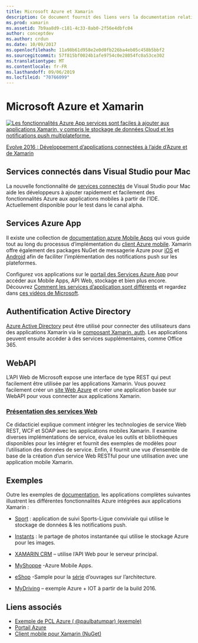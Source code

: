 ```yaml
---
title: Microsoft Azure et Xamarin
description: Ce document fournit des liens vers la documentation relative à Services connectés dans Visual Studio pour Mac, Azure Mobile Apps, Active Directory Authentication et WebAPI.
ms.prod: xamarin
ms.assetid: 7b9aa8d9-c181-4c33-8ab0-2f56e4dbfc04
author: conceptdev
ms.author: crdun
ms.date: 10/09/2017
ms.openlocfilehash: 11a98b61d958e2e0d0fb226ba4eb05c458b5bbf2
ms.sourcegitcommit: 57f815bf0024b1afe9754c0e28054fc0a53ce302
ms.translationtype: MT
ms.contentlocale: fr-FR
ms.lasthandoff: 09/06/2019
ms.locfileid: "70766099"
---
```

# <a name="microsoft-azure-and-xamarin"></a>Microsoft Azure et Xamarin

[![](images/evolve-mikej-azure-sml.png "Les fonctionnalités Azure App services sont faciles à ajouter aux applications Xamarin, y compris le stockage de données Cloud et les notifications push multiplateforme.")](https://evolve.xamarin.com/session/56ec886fde91c6253c277bc6)

[Evolve 2016 : Développement d’applications connectées à l’aide d’Azure et de Xamarin](https://evolve.xamarin.com/session/56ec886fde91c6253c277bc6)

## <a name="connected-services-in-visual-studio-for-mac"></a>Services connectés dans Visual Studio pour Mac

La nouvelle fonctionnalité de [services connectés](connected-services.md) de Visual Studio pour Mac aide les développeurs à ajouter rapidement et facilement des fonctionnalités Azure aux applications mobiles à partir de l’IDE. Actuellement disponible pour le test dans le canal alpha.

## <a name="azure-app-services"></a>Services Azure App

Il existe une collection de [documentation azure Mobile Apps](~/cross-platform/data-cloud/mobile-apps.md) qui vous guide tout au long du processus d’implémentation du [client Azure mobile](https://www.nuget.org/packages/Microsoft.Azure.Mobile.Client/).
Xamarin offre également des packages NuGet de messagerie Azure pour [iOS](https://www.nuget.org/packages/Xamarin.Azure.NotificationHubs.iOS/) et [Android](https://www.nuget.org/packages/Xamarin.Azure.NotificationHubs.Android/) afin de faciliter l’implémentation des notifications push sur les plateformes.

Configurez vos applications sur le [portail des Services Azure App](https://portal.azure.com/) pour accéder aux Mobile Apps, API Web, stockage et bien plus encore. Découvrez [Comment les services d’application sont différents](https://azure.microsoft.com/updates/whats-new-with-azure-app-service/) et regardez dans [ces vidéos de Microsoft](https://azure.microsoft.com/campaigns/azure-march-announcement/).

## <a name="active-directory-authentication"></a>Authentification Active Directory

[Azure Active Directory](~/cross-platform/data-cloud/active-directory/index.md) peut être utilisé pour connecter des utilisateurs dans des applications Xamarin via le [composant Xamarin. auth](https://www.nuget.org/packages/Xamarin.Auth/).
Les applications peuvent ensuite accéder à des services supplémentaires, comme Office 365.

## <a name="webapi"></a>WebAPI

L’API Web de Microsoft expose une interface de type REST qui peut facilement être utilisée par les applications Xamarin.
Vous pouvez facilement créer un [site Web Azure](https://trywebsites.azurewebsites.net/) et créer une application basée sur WebAPI pour vous connecter aux applications Xamarin.

### <a name="introduction-to-web-servicescross-platformdata-cloudweb-servicesindexmd"></a>[Présentation des services Web](~/cross-platform/data-cloud/web-services/index.md)

Ce didacticiel explique comment intégrer les technologies de service Web REST, WCF et SOAP avec les applications mobiles Xamarin. Il examine diverses implémentations de service, évalue les outils et bibliothèques disponibles pour les intégrer et fournit des exemples de modèles pour l’utilisation des données de service. Enfin, il fournit une vue d’ensemble de base de la création d’un service Web RESTful pour une utilisation avec une application mobile Xamarin.

## <a name="samples"></a>Exemples

Outre les exemples de [documentation](https://github.com/xamarin/mobile-samples/tree/master/Azure), les applications complètes suivantes illustrent les différentes fonctionnalités Azure intégrées aux applications Xamarin :

- [Sport](https://github.com/xamarin/Sport) : application de suivi Sports-Ligue conviviale qui utilise le stockage de données & les notifications push.
- [Instants](https://github.com/pierceboggan/Moments) : le partage de photos instantanée qui utilise le stockage Azure pour les images.
- [XAMARIN CRM](https://github.com/xamarin/app-crm) – utilise l’API Web pour le serveur principal.
- [MyShoppe](https://github.com/jamesmontemagno/MyShoppe) -Azure Mobile Apps.

- [eShop](https://github.com/dotnet-architecture/eShopOnContainers) -Sample pour la [série](https://www.microsoft.com/net/learn/architecture) d’ouvrages sur l’architecture.
- [MyDriving](https://azure.microsoft.com/campaigns/mydriving/) – exemple Azure + IOT à partir de la build 2016.

## <a name="related-links"></a>Liens associés

- [Exemple de PCL Azure ( @paulbatumpar) (exemple)](https://github.com/paulbatum/mobile-services-xamarin-pcl)
- [Portail Azure](https://azure.microsoft.com/)
- [Client mobile pour Xamarin (NuGet)](https://www.nuget.org/packages/Microsoft.Azure.Mobile.Client/)
